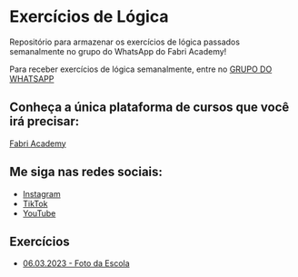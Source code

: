 # Exercícios de Lógica

Repositório para armazenar os exercícios de lógica passados semanalmente no grupo do WhatsApp do Fabri Academy!

Para receber exercícios de lógica semanalmente, entre no [GRUPO DO WHATSAPP](https://chat.whatsapp.com/BZr348rHtlfLfKfGhXezcj)

## Conheça a única plataforma de cursos que você irá precisar:

[Fabri Academy](https://fabri.academy)

## Me siga nas redes sociais:

- [Instagram](https://instagram.com/pedroafabri)
- [TikTok](https://tiktok.com/@pedroafabri)
- [YouTube](https://www.youtube.com/channel/UC3URg3o0RRFlKsgPrsW9bPQ)


## Exercícios

- [06.03.2023 - Foto da Escola](exercicios/exercicio%201%20-%2006.03.2023/README.md)
